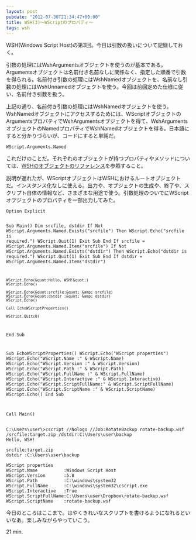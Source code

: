```yaml
---
layout: post
pubdate: "2012-07-30T21:34:47+09:00"
title: WSH(3)〜WScriptのプロパティ〜
tags: wsh
---
```

WSH(Windows Script Host)の第3回。今日は引数の扱いについて記録しておく。

引数の処理にはWshArgumentsオブジェクトを使うのが基本である。Argumentsオブジェクトは名前付き名前なしに関係なく、指定した順番で引数を得られる。名前付き引数の処理にはWshNamedオブジェクトを、名前なし引数の処理にはWshUnnamedオブジェクトを使う。今回は前回定めた仕様に従い、名前付き引数を扱う。

上記の通り、名前付き引数の処理にはWshNamedオブジェクトを使う。WshNamedオブジェクトにアクセスするためには、WScriptオブジェクトのArgumentsプロパティでWshArgumentsオブジェクトを得て、WshArgumentsオブジェクトのNamedプロパティでWshNamedオブジェクトを得る。日本語にすると分かりづらいが、コードにすると単純だ。

`WScript.Arguments.Named`

これだけのことだ。それぞれのオブジェクトが持つプロパティやメソッドについては、[WSHのオブジェクトのリファレンス](http://msdn.microsoft.com/ja-jp/library/cc364453)を参照すること。

説明が遅れたが、WScriptオブジェクトはWSHにおけるルートオブジェクトだ。インスタンス化なしに使える。出力や、オブジェクトの生成や、終了や、スクリプト自体の情報など、さまざまな用途で使う。引数処理のついでにWScriptオブジェクトのプロパティを一部出力してみた。

<div><script src="https://gist.github.com/3206580.js?file=rotate-backup.vbs"></script><noscript><pre><code>Option Explicit

Sub Main()
    Dim srcfile, dstdir
    If Not WScript.Arguments.Named.Exists(&quot;srcfile&quot;) Then
        WScript.Echo(&quot;srcfile is required.&quot;)
        WScript.Quit(1)
        Exit Sub
    End If
    srcfile = WScript.Arguments.Named.Item(&quot;srcfile&quot;)
    If Not WScript.Arguments.Named.Exists(&quot;dstdir&quot;) Then
        WScript.Echo(&quot;dstdir is required.&quot;)
        WScript.Quit(1)
        Exit Sub
    End If
    dstdir = WScript.Arguments.Named.Item(&quot;dstdir&quot;)

    WScript.Echo(&quot;Hello, WSH!&quot;)
    WScript.Echo()

    WScript.Echo(&quot;srcfile:&quot; &amp; srcfile)
    WScript.Echo(&quot;dstdir :&quot; &amp; dstdir)
    WScript.Echo()

    Call EchoWScriptProperties()

    WScript.Quit(0)
End Sub

Sub EchoWScriptProperties()
    WScript.Echo(&quot;WScript properties&quot;)
    WScript.Echo(&quot;WScript.Name          :&quot; &amp; WScript.Name)
    WScript.Echo(&quot;WScript.Version       :&quot; &amp; WScript.Version)
    WScript.Echo(&quot;WScript.Path          :&quot; &amp; WScript.Path)
    WScript.Echo(&quot;WScript.FullName      :&quot; &amp; WScript.FullName)
    WScript.Echo(&quot;WScript.Interactive   :&quot; &amp; WScript.Interactive)
    WScript.Echo(&quot;WScript.ScriptFullName:&quot; &amp; WScript.ScriptFullName)
    WScript.Echo(&quot;WScript.ScriptName    :&quot; &amp; WScript.ScriptName)
    WScript.Echo()
End Sub

Call Main()</code></pre></noscript></div>


    C:\Users\user\>cscript //Nologo //Job:RotateBackup rotate-backup.wsf /srcfile:target.zip /dstdir:C:\Users\user\backup
    Hello, WSH!
    
    srcfile:target.zip
    dstdir :C:\Users\user\backup
    
    WScript properties
    WScript.Name          :Windows Script Host
    WScript.Version       :5.8
    WScript.Path          :C:\windows\system32
    WScript.FullName      :C:\windows\system32\cscript.exe
    WScript.Interactive   :True
    WScript.ScriptFullName:C:\Users\user\Dropbox\rotate-backup.wsf
    WScript.ScriptName    :rotate-backup.wsf

今日のところはここまで。はやくきれいなスクリプトを書けるようになれるといいなあ。楽しみながらやっていこう。

21 min.
